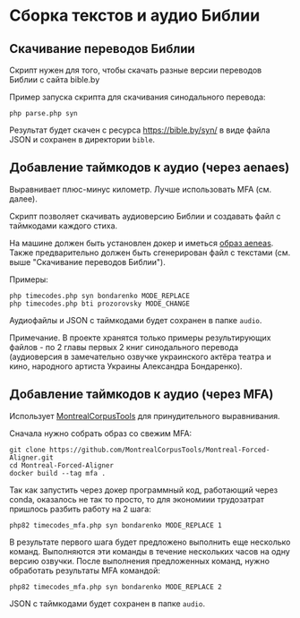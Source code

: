 # Сборка текстов и аудио Библии

## Скачивание переводов Библии

Скрипт нужен для того, чтобы скачать разные версии переводов Библии с сайта bible.by

Пример запуска скрипта для скачивания синодального перевода:
```
php parse.php syn
```

Результат будет скачен с ресурса https://bible.by/syn/ в виде файла JSON и сохранен в директории `bible`.

## Добавление таймкодов к аудио (через aenaes)

Выравнивает плюс-минус километр. Лучше использовать MFA (см. далее).

Скрипт позволяет скачивать аудиоверсию Библии и создавать файл с таймкодами каждого стиха. 

На машине должен быть установлен докер и иметься [образ aeneas](https://github.com/MariaPaypoint/aeneas-docker).
Также предварительно должен быть сгенерирован файл с текстами (см. выше "Скачивание переводов Библии").

Примеры:
```
php timecodes.php syn bondarenko MODE_REPLACE
php timecodes.php bti prozorovsky MODE_CHANGE
```
Аудиофайлы и JSON с таймкодами будет сохранен в папке `audio`.

Примечание. В проекте хранятся только примеры результирующих файлов - по 2 главы первых 2 книг синодального перевода (аудиоверсия в замечательно озвучке украинского актёра театра и кино, народного артиста Украины Александра Бондаренко).

## Добавление таймкодов к аудио (через MFA)

Использует [MontrealCorpusTools](https://github.com/MontrealCorpusTools/) для принудительного выравнивания. 

Сначала нужно собрать образ со свежим MFA:
```
git clone https://github.com/MontrealCorpusTools/Montreal-Forced-Aligner.git
cd Montreal-Forced-Aligner
docker build --tag mfa .
```

Так как запустить через докер программный код, работающий через conda, оказалось не так то просто, то для экономиии трудозатрат пришлось разбить работу на 2 шага:

```
php82 timecodes_mfa.php syn bondarenko MODE_REPLACE 1
```

В результате первого шага будет предложено выполнить еще несколько команд. Выполняются эти команды в течение нескольких часов на одну версию озвучки. 
После выполнения предложенных команд, нужно обработать результаты MFA командой:

```
php82 timecodes_mfa.php syn bondarenko MODE_REPLACE 2
```

JSON с таймкодами будет сохранен в папке `audio`.
